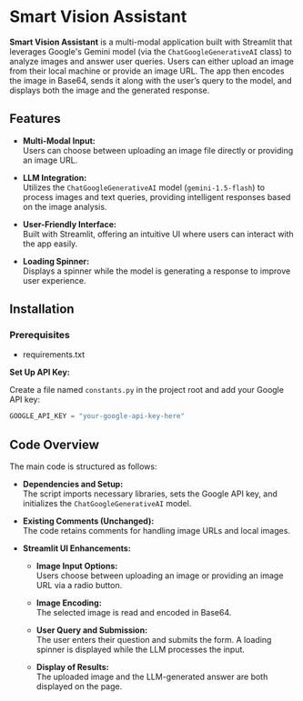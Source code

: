 # Smart Vision Assistant

**Smart Vision Assistant** is a multi-modal application built with Streamlit that leverages Google's Gemini model (via the `ChatGoogleGenerativeAI` class) to analyze images and answer user queries. Users can either upload an image from their local machine or provide an image URL. The app then encodes the image in Base64, sends it along with the user’s query to the model, and displays both the image and the generated response.

## Features

- **Multi-Modal Input:**  
  Users can choose between uploading an image file directly or providing an image URL.

- **LLM Integration:**  
  Utilizes the `ChatGoogleGenerativeAI` model (`gemini-1.5-flash`) to process images and text queries, providing intelligent responses based on the image analysis.

- **User-Friendly Interface:**  
  Built with Streamlit, offering an intuitive UI where users can interact with the app easily.

- **Loading Spinner:**  
  Displays a spinner while the model is generating a response to improve user experience.

## Installation

### Prerequisites

- requirements.txt

 **Set Up API Key:**

   Create a file named `constants.py` in the project root and add your Google API key:

   ```python
   GOOGLE_API_KEY = "your-google-api-key-here"
   ```

## Code Overview

The main code is structured as follows:

- **Dependencies and Setup:**  
  The script imports necessary libraries, sets the Google API key, and initializes the `ChatGoogleGenerativeAI` model.

- **Existing Comments (Unchanged):**  
  The code retains comments for handling image URLs and local images.

- **Streamlit UI Enhancements:**  
  - **Image Input Options:**  
    Users choose between uploading an image or providing an image URL via a radio button.
  
  - **Image Encoding:**  
    The selected image is read and encoded in Base64.
  
  - **User Query and Submission:**  
    The user enters their question and submits the form. A loading spinner is displayed while the LLM processes the input.
  
  - **Display of Results:**  
    The uploaded image and the LLM-generated answer are both displayed on the page.
